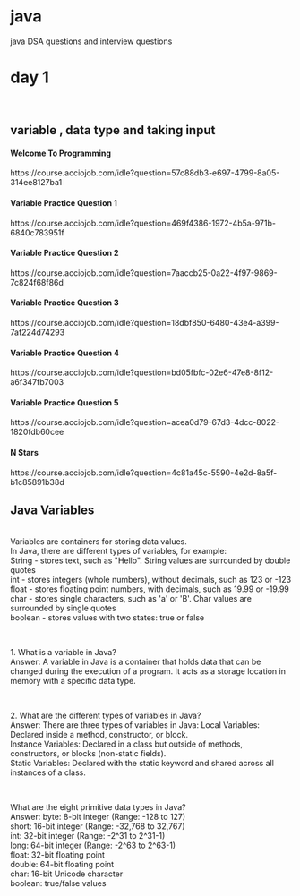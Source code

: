 
# java
java DSA questions  and interview questions 

<h1>day 1</h2>

<br> 
<h2> variable , data type and taking input  </h2>
<h4>  Welcome To Programming </h4>
https://course.acciojob.com/idle?question=57c88db3-e697-4799-8a05-314ee8127ba1

<h4>  Variable Practice Question 1 </h4>
https://course.acciojob.com/idle?question=469f4386-1972-4b5a-971b-6840c783951f

<h4>Variable Practice Question 2</h4>
https://course.acciojob.com/idle?question=7aaccb25-0a22-4f97-9869-7c824f68f86d

<h4>Variable Practice Question 3</h4>
https://course.acciojob.com/idle?question=18dbf850-6480-43e4-a399-7af224d74293

<h4>Variable Practice Question 4</h4>
https://course.acciojob.com/idle?question=bd05fbfc-02e6-47e8-8f12-a6f347fb7003

<h4>Variable Practice Question 5</h4>
https://course.acciojob.com/idle?question=acea0d79-67d3-4dcc-8022-1820fdb60cee

<h4>N Stars</h4>
https://course.acciojob.com/idle?question=4c81a45c-5590-4e2d-8a5f-b1c85891b38d

<p>
        <h2>Java Variables</h2>
        <br>
Variables are containers for storing data values.
<br>
In Java, there are different types of variables, for example:
<br>
String - stores text, such as "Hello". String values are surrounded by double quotes
<br>
int - stores integers (whole numbers), without decimals, such as 123 or -123
<br>
float - stores floating point numbers, with decimals, such as 19.99 or -19.99
<br>
char - stores single characters, such as 'a' or 'B'. Char values are surrounded by single quotes
<br>
boolean - stores values with two states: true or false
</p>
<br>

<p>1. What is a variable in Java?
<br>
Answer: A variable in Java is a container that holds data that can be changed during the execution of a program. It acts as a storage location in memory with a specific data type. </p>

<br>
<p>2. What are the different types of variables in Java?
<br>
Answer: There are three types of variables in Java:
Local Variables: Declared inside a method, constructor, or block.
<br>
Instance Variables: Declared in a class but outside of methods, constructors, or blocks (non-static fields).
<br>
Static Variables: Declared with the static keyword and shared across all instances of a class.
</p>
<br>

<p> What are the eight primitive data types in Java?
<br>
Answer:
byte: 8-bit integer (Range: -128 to 127)<br>
short: 16-bit integer (Range: -32,768 to 32,767)<br>
int: 32-bit integer (Range: -2^31 to 2^31-1)<br>
long: 64-bit integer (Range: -2^63 to 2^63-1)<br>
float: 32-bit floating point<br>
double: 64-bit floating point<br>
char: 16-bit Unicode character<br>
boolean: true/false values<br>
</p>

<h4></h4>

<h4></h4>

<h4></h4>

<h4></h4>

<h4></h4>

<h4></h4>

<h4></h4>

<h4></h4>

<h4></h4>


